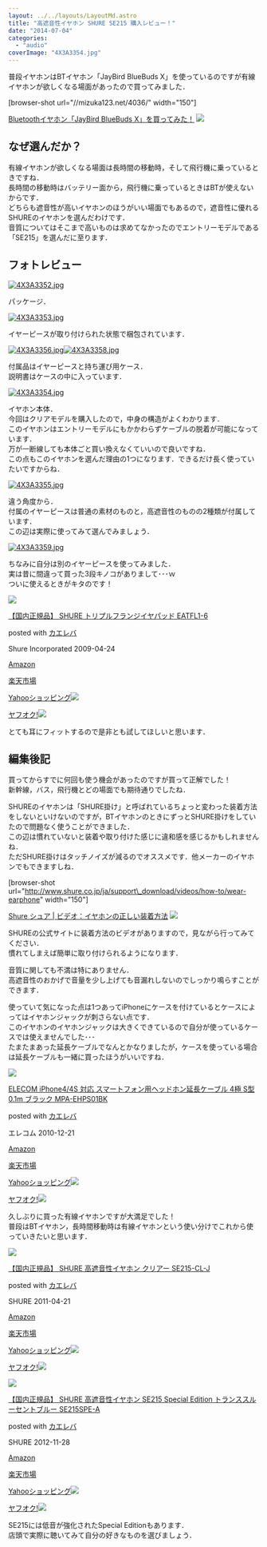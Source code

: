 ```yaml
---
layout: ../../layouts/LayoutMd.astro
title: "高遮音性イヤホン SHURE SE215 購入レビュー！"
date: "2014-07-04"
categories: 
  - "audio"
coverImage: "4X3A3354.jpg"
---
```


普段イヤホンはBTイヤホン「JayBird BlueBuds X」を使っているのですが有線イヤホンが欲しくなる場面があったので買ってみました．

\[browser-shot url="//mizuka123.net/4036/" width="150"\]

[Bluetoothイヤホン「JayBird BlueBuds X」を買ってみた！](//mizuka123.net/4036/) [![](http://b.hatena.ne.jp/entry/image///mizuka123.net/4036/)](http://b.hatena.ne.jp/entry///mizuka123.net/4036/)

## なぜ選んだか？

有線イヤホンが欲しくなる場面は長時間の移動時，そして飛行機に乗っているときですね．  
長時間の移動時はバッテリー面から，飛行機に乗っているときはBTが使えないからです．  
どちらも遮音性が高いイヤホンのほうがいい場面でもあるので，遮音性に優れるSHUREのイヤホンを選んだわけです．  
音質についてはそこまで高いものは求めてなかったのでエントリーモデルである「SE215」を選んだに至ります．

## フォトレビュー

[![4X3A3352.jpg](images/14347212926_195a83bdf5_b.jpg "4X3A3352.jpg")](http://www.flickr.com/photos/mizuka123/14347212926 "View '4X3A3352.jpg' on Flickr.com")

パッケージ．

[![4X3A3353.jpg](images/14183695178_6c2ec84ae9_b.jpg "4X3A3353.jpg")](http://www.flickr.com/photos/mizuka123/14183695178 "View '4X3A3353.jpg' on Flickr.com")

イヤーピースが取り付けられた状態で梱包されています．

[![4X3A3356.jpg](images/14366985271_81ab3c9153_b.jpg "4X3A3356.jpg")](http://www.flickr.com/photos/mizuka123/14366985271 "View '4X3A3356.jpg' on Flickr.com")[![4X3A3358.jpg](images/14366987301_23579359d7_b.jpg "4X3A3358.jpg")](http://www.flickr.com/photos/mizuka123/14366987301 "View '4X3A3358.jpg' on Flickr.com")

付属品はイヤーピースと持ち運び用ケース．  
説明書はケースの中に入っています．

[![4X3A3354.jpg](images/14183857837_5642c96a6b_b.jpg "4X3A3354.jpg")](http://www.flickr.com/photos/mizuka123/14183857837 "View '4X3A3354.jpg' on Flickr.com")

イヤホン本体．  
今回はクリアモデルを購入したので，中身の構造がよくわかります．  
このイヤホンはエントリーモデルにもかかわらずケーブルの脱着が可能になっています．  
万が一断線しても本体ごと買い換えなくていいので良いですね．  
この点もこのイヤホンを選んだ理由の1つになります．できるだけ長く使っていたいですからね．

[![4X3A3355.jpg](images/14369395664_aa3abb0b5b_b.jpg "4X3A3355.jpg")](http://www.flickr.com/photos/mizuka123/14369395664 "View '4X3A3355.jpg' on Flickr.com")

違う角度から．  
付属のイヤーピースは普通の素材のものと，高遮音性のものの2種類が付属しています．  
この辺は実際に使ってみて選んでみましょう．

[![4X3A3359.jpg](images/14369400164_99fbe3c7de_b.jpg "4X3A3359.jpg")](http://www.flickr.com/photos/mizuka123/14369400164 "View '4X3A3359.jpg' on Flickr.com")

ちなみに自分は別のイヤーピースを使ってみました．  
実は昔に間違って買った3段キノコがありまして･･･ｗ  
ついに使えるときがキタのです！

[![](images/31EvxctuTTL._SL160_.jpg)](https://www.amazon.co.jp/exec/obidos/ASIN/B00275F2GS/mizuka123-22/ref=nosim/)

[【国内正規品】 SHURE トリプルフランジイヤパッド EATFL1-6](https://www.amazon.co.jp/exec/obidos/ASIN/B00275F2GS/mizuka123-22/ref=nosim/)

posted with [カエレバ](http://kaereba.com)

Shure Incorporated 2009-04-24

[Amazon](http://www.amazon.co.jp/gp/search?keywords=%81y%8D%91%93%E0%90%B3%8BK%95i%81z%20SHURE%20%83g%83%8A%83v%83%8B%83t%83%89%83%93%83W%83C%83%84%83p%83b%83h%20EATFL1-6&__mk_ja_JP=%83J%83%5E%83J%83i&tag=mizuka123-22 "アマゾン")

[楽天市場](http://hb.afl.rakuten.co.jp/hgc/032b53ee.4b34c5ee.0f4a541e.f440145e/?pc=http%3A%2F%2Fsearch.rakuten.co.jp%2Fsearch%2Fmall%2F%25E3%2580%2590%25E5%259B%25BD%25E5%2586%2585%25E6%25AD%25A3%25E8%25A6%258F%25E5%2593%2581%25E3%2580%2591%2520SHURE%2520%25E3%2583%2588%25E3%2583%25AA%25E3%2583%2597%25E3%2583%25AB%25E3%2583%2595%25E3%2583%25A9%25E3%2583%25B3%25E3%2582%25B8%25E3%2582%25A4%25E3%2583%25A4%25E3%2583%2591%25E3%2583%2583%25E3%2583%2589%2520EATFL1-6%2F-%2Ff.1-p.1-s.1-sf.0-st.A-v.2%3Fx%3D0%26scid%3Daf_ich_link_urltxt%26m%3Dhttp%3A%2F%2Fm.rakuten.co.jp%2F "楽天市場")

[Yahooショッピング![](//ad.jp.ap.valuecommerce.com/servlet/gifbanner?sid=3066752&pid=881990642)](//ck.jp.ap.valuecommerce.com/servlet/referral?sid=3066752&pid=881990642&vc_url=http%3A%2F%2Fshopping.search.yahoo.co.jp%2Fsearch%3FuIv%3Don%26ei%3DUTF-8%26tab_ex%3Dcommerce%26slider%3D0%26va%3D%25E3%2580%2590%25E5%259B%25BD%25E5%2586%2585%25E6%25AD%25A3%25E8%25A6%258F%25E5%2593%2581%25E3%2580%2591%2520SHURE%2520%25E3%2583%2588%25E3%2583%25AA%25E3%2583%2597%25E3%2583%25AB%25E3%2583%2595%25E3%2583%25A9%25E3%2583%25B3%25E3%2582%25B8%25E3%2582%25A4%25E3%2583%25A4%25E3%2583%2591%25E3%2583%2583%25E3%2583%2589%2520EATFL1-6 "Yahooショッピング")

[ヤフオク!![](//ad.jp.ap.valuecommerce.com/servlet/gifbanner?sid=3066752&pid=881990645)](//ck.jp.ap.valuecommerce.com/servlet/referral?sid=3066752&pid=881990645&vc_url=http%3A%2F%2Fauctions.search.yahoo.co.jp%2Fsearch%3Fvo%3D%26ve%3D%26auccat%3D0%26aucminprice%3D%26aucmaxprice%3D%26aucmin_bidorbuy_price%3D%26aucmax_bidorbuy_price%3D%26loc_cd%3D0%26abatch%3D0%26istatus%3D0%26filtered%3D1%26ei%3DUTF-8%26tab_ex%3Dcommerce%26va%3D%25E3%2580%2590%25E5%259B%25BD%25E5%2586%2585%25E6%25AD%25A3%25E8%25A6%258F%25E5%2593%2581%25E3%2580%2591%2520SHURE%2520%25E3%2583%2588%25E3%2583%25AA%25E3%2583%2597%25E3%2583%25AB%25E3%2583%2595%25E3%2583%25A9%25E3%2583%25B3%25E3%2582%25B8%25E3%2582%25A4%25E3%2583%25A4%25E3%2583%2591%25E3%2583%2583%25E3%2583%2589%2520EATFL1-6 "ヤフオク!")

とても耳にフィットするので是非とも試してほしいと思います．

## 編集後記

買ってからすでに何回も使う機会があったのですが買って正解でした！  
新幹線，バス，飛行機とどの場面でも期待通りでしたね．

SHUREのイヤホンは「SHURE掛け」と呼ばれているちょっと変わった装着方法をしないといけないのですが，BTイヤホンのときにずっとSHURE掛けをしていたので問題なく使うことができました．  
この辺は慣れていないと装着や取り付けた感じに違和感を感じるかもしれませんね．  
ただSHURE掛けはタッチノイズが減るのでオススメです．他メーカーのイヤホンでもできますしね．

\[browser-shot url="http://www.shure.co.jp/ja/support\_download/videos/how-to/wear-earphone" width="150"\]

[Shure シュア | ビデオ：イヤホンの正しい装着方法](http://www.shure.co.jp/ja/support_download/videos/how-to/wear-earphone) [![](http://b.hatena.ne.jp/entry/image/http://www.shure.co.jp/ja/support_download/videos/how-to/wear-earphone)](http://b.hatena.ne.jp/entry/http://www.shure.co.jp/ja/support_download/videos/how-to/wear-earphone)

SHUREの公式サイトに装着方法のビデオがありますので，見ながら行ってみてください．  
慣れてしまえば簡単に取り付けられるようになります．

音質に関しても不満は特にありません．  
高遮音性のおかげで音量を少し上げても音漏れしないのでしっかり鳴らすことができます．

使っていて気になった点は1つあってiPhoneにケースを付けているとケースによってはイヤホンジャックが刺さらない点です．  
このイヤホンのイヤホンジャックは大きくできているので自分が使っているケースでは使えませんでした･･･  
たまたまあった延長ケーブルでなんとかなりましたが，ケースを使っている場合は延長ケーブルも一緒に買ったほうがいいですね．

[![](images/41IgEgYB2FL._SL160_.jpg)](https://www.amazon.co.jp/exec/obidos/ASIN/B004FWEV2M/mizuka123-22/ref=nosim/)

[ELECOM iPhone4/4S 対応 スマートフォン用ヘッドホン延長ケーブル 4極 S型 0.1m ブラック MPA-EHPS01BK](https://www.amazon.co.jp/exec/obidos/ASIN/B004FWEV2M/mizuka123-22/ref=nosim/)

posted with [カエレバ](http://kaereba.com)

エレコム 2010-12-21

[Amazon](http://www.amazon.co.jp/gp/search?keywords=ELECOM%20iPhone4%2F4S%20%91%CE%89%9E%20%83X%83%7D%81%5B%83g%83t%83H%83%93%97p%83w%83b%83h%83z%83%93%89%84%92%B7%83P%81%5B%83u%83%8B%204%8B%C9%20S%8C%5E%200.1m%20%83u%83%89%83b%83N%20MPA-EHPS01BK&__mk_ja_JP=%83J%83%5E%83J%83i&tag=mizuka123-22 "アマゾン")

[楽天市場](http://hb.afl.rakuten.co.jp/hgc/032b53ee.4b34c5ee.0f4a541e.f440145e/?pc=http%3A%2F%2Fsearch.rakuten.co.jp%2Fsearch%2Fmall%2FELECOM%2520iPhone4%252F4S%2520%25E5%25AF%25BE%25E5%25BF%259C%2520%25E3%2582%25B9%25E3%2583%259E%25E3%2583%25BC%25E3%2583%2588%25E3%2583%2595%25E3%2582%25A9%25E3%2583%25B3%25E7%2594%25A8%25E3%2583%2598%25E3%2583%2583%25E3%2583%2589%25E3%2583%259B%25E3%2583%25B3%25E5%25BB%25B6%25E9%2595%25B7%25E3%2582%25B1%25E3%2583%25BC%25E3%2583%2596%25E3%2583%25AB%25204%25E6%25A5%25B5%2520S%25E5%259E%258B%25200.1m%2520%25E3%2583%2596%25E3%2583%25A9%25E3%2583%2583%25E3%2582%25AF%2520MPA-EHPS01BK%2F-%2Ff.1-p.1-s.1-sf.0-st.A-v.2%3Fx%3D0%26scid%3Daf_ich_link_urltxt%26m%3Dhttp%3A%2F%2Fm.rakuten.co.jp%2F "楽天市場")

[Yahooショッピング![](//ad.jp.ap.valuecommerce.com/servlet/gifbanner?sid=3066752&pid=881990642)](//ck.jp.ap.valuecommerce.com/servlet/referral?sid=3066752&pid=881990642&vc_url=http%3A%2F%2Fshopping.search.yahoo.co.jp%2Fsearch%3FuIv%3Don%26ei%3DUTF-8%26tab_ex%3Dcommerce%26slider%3D0%26va%3DELECOM%2520iPhone4%252F4S%2520%25E5%25AF%25BE%25E5%25BF%259C%2520%25E3%2582%25B9%25E3%2583%259E%25E3%2583%25BC%25E3%2583%2588%25E3%2583%2595%25E3%2582%25A9%25E3%2583%25B3%25E7%2594%25A8%25E3%2583%2598%25E3%2583%2583%25E3%2583%2589%25E3%2583%259B%25E3%2583%25B3%25E5%25BB%25B6%25E9%2595%25B7%25E3%2582%25B1%25E3%2583%25BC%25E3%2583%2596%25E3%2583%25AB%25204%25E6%25A5%25B5%2520S%25E5%259E%258B%25200.1m%2520%25E3%2583%2596%25E3%2583%25A9%25E3%2583%2583%25E3%2582%25AF%2520MPA-EHPS01BK "Yahooショッピング")

[ヤフオク!![](//ad.jp.ap.valuecommerce.com/servlet/gifbanner?sid=3066752&pid=881990645)](//ck.jp.ap.valuecommerce.com/servlet/referral?sid=3066752&pid=881990645&vc_url=http%3A%2F%2Fauctions.search.yahoo.co.jp%2Fsearch%3Fvo%3D%26ve%3D%26auccat%3D0%26aucminprice%3D%26aucmaxprice%3D%26aucmin_bidorbuy_price%3D%26aucmax_bidorbuy_price%3D%26loc_cd%3D0%26abatch%3D0%26istatus%3D0%26filtered%3D1%26ei%3DUTF-8%26tab_ex%3Dcommerce%26va%3DELECOM%2520iPhone4%252F4S%2520%25E5%25AF%25BE%25E5%25BF%259C%2520%25E3%2582%25B9%25E3%2583%259E%25E3%2583%25BC%25E3%2583%2588%25E3%2583%2595%25E3%2582%25A9%25E3%2583%25B3%25E7%2594%25A8%25E3%2583%2598%25E3%2583%2583%25E3%2583%2589%25E3%2583%259B%25E3%2583%25B3%25E5%25BB%25B6%25E9%2595%25B7%25E3%2582%25B1%25E3%2583%25BC%25E3%2583%2596%25E3%2583%25AB%25204%25E6%25A5%25B5%2520S%25E5%259E%258B%25200.1m%2520%25E3%2583%2596%25E3%2583%25A9%25E3%2583%2583%25E3%2582%25AF%2520MPA-EHPS01BK "ヤフオク!")

久しぶりに買った有線イヤホンですが大満足でした！  
普段はBTイヤホン，長時間移動時は有線イヤホンという使い分けでこれから使っていきたいと思います．

[![](images/31eDUMUxwsL._SL160_.jpg)](https://www.amazon.co.jp/exec/obidos/ASIN/B004WHRYPQ/mizuka123-22/ref=nosim/)

[【国内正規品】 SHURE 高遮音性イヤホン クリアー SE215-CL-J](https://www.amazon.co.jp/exec/obidos/ASIN/B004WHRYPQ/mizuka123-22/ref=nosim/)

posted with [カエレバ](http://kaereba.com)

SHURE 2011-04-21

[Amazon](http://www.amazon.co.jp/gp/search?keywords=%81y%8D%91%93%E0%90%B3%8BK%95i%81z%20SHURE%20%8D%82%8E%D5%89%B9%90%AB%83C%83%84%83z%83%93%20%83N%83%8A%83A%81%5B%20SE215-CL-J&__mk_ja_JP=%83J%83%5E%83J%83i&tag=mizuka123-22 "アマゾン")

[楽天市場](http://hb.afl.rakuten.co.jp/hgc/032b53ee.4b34c5ee.0f4a541e.f440145e/?pc=http%3A%2F%2Fsearch.rakuten.co.jp%2Fsearch%2Fmall%2F%25E3%2580%2590%25E5%259B%25BD%25E5%2586%2585%25E6%25AD%25A3%25E8%25A6%258F%25E5%2593%2581%25E3%2580%2591%2520SHURE%2520%25E9%25AB%2598%25E9%2581%25AE%25E9%259F%25B3%25E6%2580%25A7%25E3%2582%25A4%25E3%2583%25A4%25E3%2583%259B%25E3%2583%25B3%2520%25E3%2582%25AF%25E3%2583%25AA%25E3%2582%25A2%25E3%2583%25BC%2520SE215-CL-J%2F-%2Ff.1-p.1-s.1-sf.0-st.A-v.2%3Fx%3D0%26scid%3Daf_ich_link_urltxt%26m%3Dhttp%3A%2F%2Fm.rakuten.co.jp%2F "楽天市場")

[Yahooショッピング![](//ad.jp.ap.valuecommerce.com/servlet/gifbanner?sid=3066752&pid=881990642)](//ck.jp.ap.valuecommerce.com/servlet/referral?sid=3066752&pid=881990642&vc_url=http%3A%2F%2Fshopping.search.yahoo.co.jp%2Fsearch%3FuIv%3Don%26ei%3DUTF-8%26tab_ex%3Dcommerce%26slider%3D0%26va%3D%25E3%2580%2590%25E5%259B%25BD%25E5%2586%2585%25E6%25AD%25A3%25E8%25A6%258F%25E5%2593%2581%25E3%2580%2591%2520SHURE%2520%25E9%25AB%2598%25E9%2581%25AE%25E9%259F%25B3%25E6%2580%25A7%25E3%2582%25A4%25E3%2583%25A4%25E3%2583%259B%25E3%2583%25B3%2520%25E3%2582%25AF%25E3%2583%25AA%25E3%2582%25A2%25E3%2583%25BC%2520SE215-CL-J "Yahooショッピング")

[ヤフオク!![](//ad.jp.ap.valuecommerce.com/servlet/gifbanner?sid=3066752&pid=881990645)](//ck.jp.ap.valuecommerce.com/servlet/referral?sid=3066752&pid=881990645&vc_url=http%3A%2F%2Fauctions.search.yahoo.co.jp%2Fsearch%3Fvo%3D%26ve%3D%26auccat%3D0%26aucminprice%3D%26aucmaxprice%3D%26aucmin_bidorbuy_price%3D%26aucmax_bidorbuy_price%3D%26loc_cd%3D0%26abatch%3D0%26istatus%3D0%26filtered%3D1%26ei%3DUTF-8%26tab_ex%3Dcommerce%26va%3D%25E3%2580%2590%25E5%259B%25BD%25E5%2586%2585%25E6%25AD%25A3%25E8%25A6%258F%25E5%2593%2581%25E3%2580%2591%2520SHURE%2520%25E9%25AB%2598%25E9%2581%25AE%25E9%259F%25B3%25E6%2580%25A7%25E3%2582%25A4%25E3%2583%25A4%25E3%2583%259B%25E3%2583%25B3%2520%25E3%2582%25AF%25E3%2583%25AA%25E3%2582%25A2%25E3%2583%25BC%2520SE215-CL-J "ヤフオク!")

[![](images/31LJtSD5qGL._SL160_.jpg)](https://www.amazon.co.jp/exec/obidos/ASIN/B00A16BT4E/mizuka123-22/ref=nosim/)

[【国内正規品】 SHURE 高遮音性イヤホン SE215 Special Edition トランススルーセントブルー SE215SPE-A](https://www.amazon.co.jp/exec/obidos/ASIN/B00A16BT4E/mizuka123-22/ref=nosim/)

posted with [カエレバ](http://kaereba.com)

SHURE 2012-11-28

[Amazon](http://www.amazon.co.jp/gp/search?keywords=%81y%8D%91%93%E0%90%B3%8BK%95i%81z%20SHURE%20%8D%82%8E%D5%89%B9%90%AB%83C%83%84%83z%83%93%20SE215%20Special%20Edition%20%83g%83%89%83%93%83X%83X%83%8B%81%5B%83Z%83%93%83g%83u%83%8B%81%5B%20SE215SPE-A&__mk_ja_JP=%83J%83%5E%83J%83i&tag=mizuka123-22 "アマゾン")

[楽天市場](http://hb.afl.rakuten.co.jp/hgc/032b53ee.4b34c5ee.0f4a541e.f440145e/?pc=http%3A%2F%2Fsearch.rakuten.co.jp%2Fsearch%2Fmall%2F%25E3%2580%2590%25E5%259B%25BD%25E5%2586%2585%25E6%25AD%25A3%25E8%25A6%258F%25E5%2593%2581%25E3%2580%2591%2520SHURE%2520%25E9%25AB%2598%25E9%2581%25AE%25E9%259F%25B3%25E6%2580%25A7%25E3%2582%25A4%25E3%2583%25A4%25E3%2583%259B%25E3%2583%25B3%2520SE215%2520Special%2520Edition%2520%25E3%2583%2588%25E3%2583%25A9%25E3%2583%25B3%25E3%2582%25B9%25E3%2582%25B9%25E3%2583%25AB%25E3%2583%25BC%25E3%2582%25BB%25E3%2583%25B3%25E3%2583%2588%25E3%2583%2596%25E3%2583%25AB%25E3%2583%25BC%2520SE215SPE-A%2F-%2Ff.1-p.1-s.1-sf.0-st.A-v.2%3Fx%3D0%26scid%3Daf_ich_link_urltxt%26m%3Dhttp%3A%2F%2Fm.rakuten.co.jp%2F "楽天市場")

[Yahooショッピング![](//ad.jp.ap.valuecommerce.com/servlet/gifbanner?sid=3066752&pid=881990642)](//ck.jp.ap.valuecommerce.com/servlet/referral?sid=3066752&pid=881990642&vc_url=http%3A%2F%2Fshopping.search.yahoo.co.jp%2Fsearch%3FuIv%3Don%26ei%3DUTF-8%26tab_ex%3Dcommerce%26slider%3D0%26va%3D%25E3%2580%2590%25E5%259B%25BD%25E5%2586%2585%25E6%25AD%25A3%25E8%25A6%258F%25E5%2593%2581%25E3%2580%2591%2520SHURE%2520%25E9%25AB%2598%25E9%2581%25AE%25E9%259F%25B3%25E6%2580%25A7%25E3%2582%25A4%25E3%2583%25A4%25E3%2583%259B%25E3%2583%25B3%2520SE215%2520Special%2520Edition%2520%25E3%2583%2588%25E3%2583%25A9%25E3%2583%25B3%25E3%2582%25B9%25E3%2582%25B9%25E3%2583%25AB%25E3%2583%25BC%25E3%2582%25BB%25E3%2583%25B3%25E3%2583%2588%25E3%2583%2596%25E3%2583%25AB%25E3%2583%25BC%2520SE215SPE-A "Yahooショッピング")

[ヤフオク!![](//ad.jp.ap.valuecommerce.com/servlet/gifbanner?sid=3066752&pid=881990645)](//ck.jp.ap.valuecommerce.com/servlet/referral?sid=3066752&pid=881990645&vc_url=http%3A%2F%2Fauctions.search.yahoo.co.jp%2Fsearch%3Fvo%3D%26ve%3D%26auccat%3D0%26aucminprice%3D%26aucmaxprice%3D%26aucmin_bidorbuy_price%3D%26aucmax_bidorbuy_price%3D%26loc_cd%3D0%26abatch%3D0%26istatus%3D0%26filtered%3D1%26ei%3DUTF-8%26tab_ex%3Dcommerce%26va%3D%25E3%2580%2590%25E5%259B%25BD%25E5%2586%2585%25E6%25AD%25A3%25E8%25A6%258F%25E5%2593%2581%25E3%2580%2591%2520SHURE%2520%25E9%25AB%2598%25E9%2581%25AE%25E9%259F%25B3%25E6%2580%25A7%25E3%2582%25A4%25E3%2583%25A4%25E3%2583%259B%25E3%2583%25B3%2520SE215%2520Special%2520Edition%2520%25E3%2583%2588%25E3%2583%25A9%25E3%2583%25B3%25E3%2582%25B9%25E3%2582%25B9%25E3%2583%25AB%25E3%2583%25BC%25E3%2582%25BB%25E3%2583%25B3%25E3%2583%2588%25E3%2583%2596%25E3%2583%25AB%25E3%2583%25BC%2520SE215SPE-A "ヤフオク!")

SE215には低音が強化されたSpecial Editionもあります．  
店頭で実際に聴いてみて自分の好きなものを選びましょう．
